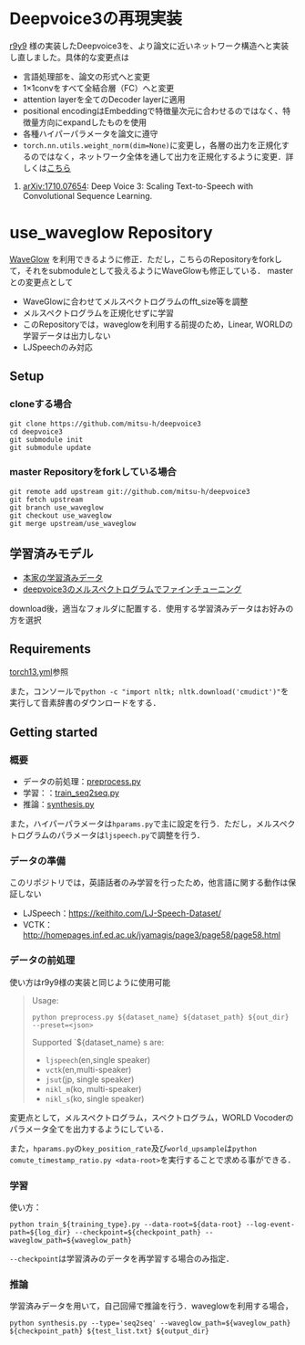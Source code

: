 # Deepvoice3の再現実装

[r9y9](https://github.com/r9y9/deepvoice3_pytorch) 様の実装したDeepvoice3を、より論文に近いネットワーク構造へと実装し直しました。具体的な変更点は  
- 言語処理部を、論文の形式へと変更  
- 1×1convをすべて全結合層（FC）へと変更  
- attention layerを全てのDecoder layerに適用  
- positional encodingはEmbeddingで特徴量次元に合わせるのではなく、特徴量方向にexpandしたものを使用  
- 各種ハイパーパラメータを論文に遵守
- `torch.nn.utils.weight_norm(dim=None)`に変更し，各層の出力を正規化するのではなく，ネットワーク全体を通して出力を正規化するように変更．詳しくは[こちら](https://pytorch.org/docs/master/generated/torch.nn.utils.weight_norm.html)

1. [arXiv:1710.07654](https://arxiv.org/abs/1710.07654): Deep Voice 3: Scaling Text-to-Speech with Convolutional Sequence Learning.

# use_waveglow Repository

[WaveGlow](https://github.com/NVIDIA/waveglow) を利用できるように修正．ただし，こちらのRepositoryをforkして，それをsubmoduleとして扱えるようにWaveGlowも修正している．
masterとの変更点として
- WaveGlowに合わせてメルスペクトログラムのfft_size等を調整
- メルスペクトログラムを正規化せずに学習
- このRepositoryでは，waveglowを利用する前提のため，Linear, WORLDの学習データは出力しない
- LJSpeechのみ対応


## Setup
### cloneする場合

```
git clone https://github.com/mitsu-h/deepvoice3
cd deepvoice3
git submodule init
git submodule update
```

### master Repositoryをforkしている場合

```
git remote add upstream git://github.com/mitsu-h/deepvoice3
git fetch upstream
git branch use_waveglow
git checkout use_waveglow
git merge upstream/use_waveglow
```

## 学習済みモデル
- [本家の学習済みデータ](https://drive.google.com/file/d/1rpK8CzAAirq9sWZhe9nlfvxMF1dRgFbF/view)
- [deepvoice3のメルスペクトログラムでファインチューニング](https://drive.google.com/file/d/1voxcNRVwMhaOKUAk6MhLkU5lbhdyONSP/view?usp=sharing)

download後，適当なフォルダに配置する．使用する学習済みデータはお好みの方を選択


## Requirements
[torch13.yml](torch13.yml)参照

また，コンソールで`python -c "import nltk; nltk.download('cmudict')"`を実行して音素辞書のダウンロードをする．
## Getting started
### 概要
- データの前処理：[preprocess.py](preprocess.py)
- 学習：：[train_seq2seq.py](train_seq2seq.py)
- 推論：[synthesis.py](synthesis.py)

また，ハイパーパラメータは`hparams.py`で主に設定を行う．ただし，メルスペクトログラムのパラメータは`ljspeech.py`で調整を行う．
### データの準備
このリポジトリでは，英語話者のみ学習を行ったため，他言語に関する動作は保証しない
- LJSpeech：https://keithito.com/LJ-Speech-Dataset/
- VCTK：http://homepages.inf.ed.ac.uk/jyamagis/page3/page58/page58.html
### データの前処理
使い方はr9y9様の実装と同じように使用可能
>Usage:
>```
>python preprocess.py ${dataset_name} ${dataset_path} ${out_dir} --preset=<json>
>```
>Supported `${dataset_name} s are:
>- `ljspeech`(en,single speaker)
>- `vctk`(en,multi-speaker)
>- `jsut`(jp, single speaker)
>- `nikl_m`(ko, multi-speaker)
>- `nikl_s`(ko, single speaker)
  
変更点として，メルスペクトログラム，スペクトログラム，WORLD Vocoderのパラメータ全てを出力するようにしている．

また，`hparams.py`の`key_position_rate`及び`world_upsample`は`python comute_timestamp_ratio.py <data-root>`を実行することで求める事ができる．

### 学習
使い方：
```
python train_${training_type}.py --data-root=${data-root} --log-event-path=${log_dir} --checkpoint=${checkpoint_path} --waveglow_path=${waveglow_path}
```
`--checkpoint`は学習済みのデータを再学習する場合のみ指定．

### 推論
学習済みデータを用いて，自己回帰で推論を行う．waveglowを利用する場合，
```
python synthesis.py --type='seq2seq' --waveglow_path=${waveglow_path} ${checkpoint_path} ${test_list.txt} ${output_dir}
```


